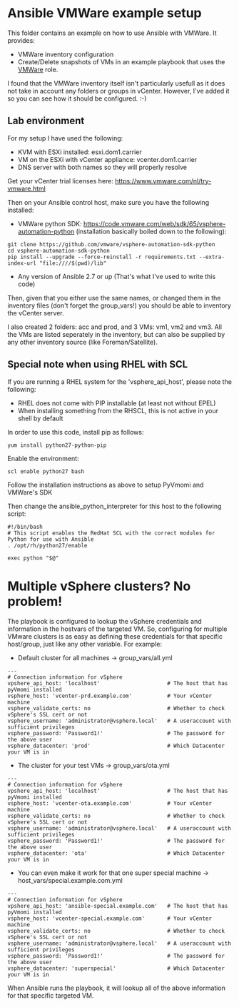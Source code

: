 # Ansible VMWare example setup
This folder contains an example on how to use Ansible with VMWare. It provides:

* VMWare inventory configuration
* Create/Delete snapshots of VMs in an example playbook that uses the [VMWare](../vmware) role.

I found that the VMWare inventory itself isn't particularly usefull as it does not take in account any folders or groups in vCenter. However, I've added it so you can see how it should be configured. :-)

## Lab environment
For my setup I have used the following:

* KVM with ESXi installed: esxi.dom1.carrier
* VM on the ESXi with vCenter appliance: vcenter.dom1.carrier
* DNS server with both names so they will properly resolve

Get your vCenter trial licenses here: https://www.vmware.com/nl/try-vmware.html

Then on your Ansible control host, make sure you have the following installed:

* VMWare python SDK: https://code.vmware.com/web/sdk/65/vsphere-automation-python (installation basically boiled down to the following):
```
git clone https://github.com/vmware/vsphere-automation-sdk-python
cd vsphere-automation-sdk-python
pip install --upgrade --force-reinstall -r requirements.txt --extra-index-url "file:////$(pwd)/lib"
```
* Any version of Ansible 2.7 or up (That's what I've used to write this code)

Then, given that you either use the same names, or changed them in the inventory files (don't forget the group_vars!) you should be able to inventory the vCenter server.

I also created 2 folders: acc and prod, and 3 VMs: vm1, vm2 and vm3. All the VMs are listed seperately in the inventory, but can also be supplied by any other inventory source (like Foreman/Satellite).

## Special note when using RHEL with SCL
If you are running a RHEL system for the 'vsphere_api_host', please note the following:

* RHEL does not come with PIP installable (at least not without EPEL)
* When installing something from the RHSCL, this is not active in your shell by default

In order to use this code, install pip as follows:

```
yum install python27-python-pip
```

Enable the environment:

```
scl enable python27 bash
```

Follow the installation instructions as above to setup PyVmomi and VMWare's SDK

Then change the ansible_python_interpreter for this host to the following script:

```
#!/bin/bash
# This script enables the RedHat SCL with the correct modules for Python for use with Ansible
. /opt/rh/python27/enable

exec python "$@"
```


# Multiple vSphere clusters? No problem!
The playbook is configured to lookup the vSphere credentials and information in the hostvars of the targeted VM.
So, configuring for multiple VMware clusters is as easy as defining these credentials for that specific host/group, just like any other variable. For example:

* Default cluster for all machines -> group_vars/all.yml
```
---
# Connection information for vSphere
vpshere_api_host: 'localhost'                     # The host that has pyVmomi installed
vsphere_host: 'vcenter-prd.example.com'           # Your vCenter machine
vsphere_validate_certs: no                        # Whether to check vSphere's SSL cert or not
vsphere_username: 'administrator@vsphere.local'   # A useraccount with sufficient privileges
vsphere_password: 'Password1!'                    # The password for the above user
vsphere_datacenter: 'prod'                        # Which Datacenter your VM is in
```

* The cluster for your test VMs -> group_vars/ota.yml
```
---
# Connection information for vSphere
vpshere_api_host: 'localhost'                     # The host that has pyVmomi installed
vsphere_host: 'vcenter-ota.example.com'           # Your vCenter machine
vsphere_validate_certs: no                        # Whether to check vSphere's SSL cert or not
vsphere_username: 'administrator@vsphere.local'   # A useraccount with sufficient privileges
vsphere_password: 'Password1!'                    # The password for the above user
vsphere_datacenter: 'ota'                         # Which Datacenter your VM is in
```

* You can even make it work for that one super special machine -> host_vars/special.example.com.yml
```
---
# Connection information for vSphere
vpshere_api_host: 'ansible-special.example.com'   # The host that has pyVmomi installed
vsphere_host: 'vcenter-special.example.com'       # Your vCenter machine
vsphere_validate_certs: no                        # Whether to check vSphere's SSL cert or not
vsphere_username: 'administrator@vsphere.local'   # A useraccount with sufficient privileges
vsphere_password: 'Password1!'                    # The password for the above user
vsphere_datacenter: 'superspecial'                # Which Datacenter your VM is in
```

When Ansible runs the playbook, it will lookup all of the above information for that specific targeted VM.
